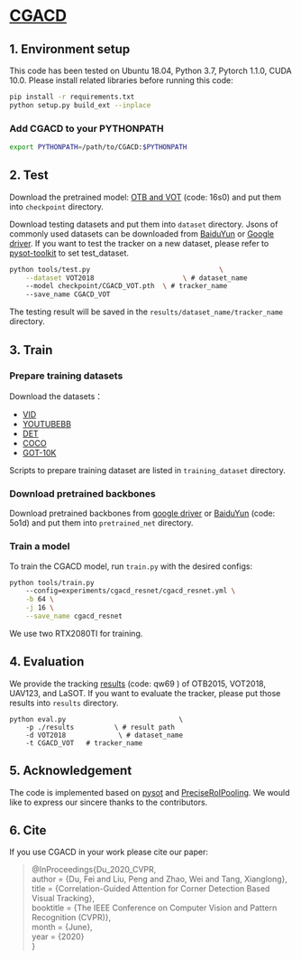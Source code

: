 # [CGACD](https://openaccess.thecvf.com/content_CVPR_2020/html/Du_Correlation-Guided_Attention_for_Corner_Detection_Based_Visual_Tracking_CVPR_2020_paper.html)

## 1. Environment setup
This code has been tested on Ubuntu 18.04, Python 3.7, Pytorch 1.1.0, CUDA 10.0. Please install related libraries before running this code:
```bash
pip install -r requirements.txt
python setup.py build_ext --inplace
```
### Add CGACD to your PYTHONPATH
```bash
export PYTHONPATH=/path/to/CGACD:$PYTHONPATH
```


## 2. Test
Download the pretrained model:  [OTB and VOT](https://pan.baidu.com/s/11z74ZUGAPhupPLNrbGN5NQ) (code: 16s0) and put them into `checkpoint` directory.

Download testing datasets and put them into `dataset` directory. Jsons of commonly used datasets can be downloaded from [BaiduYun](https://pan.baidu.com/s/1js0Qhykqqur7_lNRtle1tA#list/path=%2F) or [Google driver](https://drive.google.com/drive/folders/1TC8obz4TvlbvTRWbS4Cn4VwwJ8tXs2sv?usp=sharing). If you want to test the tracker on a new dataset, please refer to [pysot-toolkit](https://github.com/StrangerZhang/pysot-toolkit) to set test_dataset.

```bash
python tools/test.py                                \
	--dataset VOT2018                      \ # dataset_name
	--model checkpoint/CGACD_VOT.pth  \ # tracker_name
    --save_name CGACD_VOT
```

The testing result will be saved in the `results/dataset_name/tracker_name` directory.

## 3. Train
### Prepare training datasets

Download the datasets：
* [VID](http://image-net.org/challenges/LSVRC/2017/)
* [YOUTUBEBB](https://research.google.com/youtube-bb/)
* [DET](http://image-net.org/challenges/LSVRC/2017/)
* [COCO](http://cocodataset.org)
* [GOT-10K](http://got-10k.aitestunion.com/downloads)

Scripts to prepare training dataset are listed in `training_dataset` directory.

### Download pretrained backbones
Download pretrained backbones from [google driver](https://drive.google.com/drive/folders/1DuXVWVYIeynAcvt9uxtkuleV6bs6e3T9) or [BaiduYun](https://pan.baidu.com/s/1pYe73PjkQx4Ph9cd3ePfCQ) (code: 5o1d) and put them into `pretrained_net` directory.

### Train a model
To train the CGACD model, run `train.py` with the desired configs:

```bash
python tools/train.py 
    --config=experiments/cgacd_resnet/cgacd_resnet.yml \
    -b 64 \
    -j 16 \
    --save_name cgacd_resnet
```

We use two RTX2080TI for training.

## 4. Evaluation
We provide the tracking [results](https://pan.baidu.com/s/1fM36M19LUgd3hI0QFnwkdw) (code: qw69 ) of OTB2015, VOT2018, UAV123, and LaSOT. If you want to evaluate the tracker, please put those results into  `results` directory.

```
python eval.py 	                          \
	-p ./results          \ # result path
	-d VOT2018             \ # dataset_name
	-t CGACD_VOT   # tracker_name
```

## 5. Acknowledgement
The code is implemented based on [pysot](https://github.com/STVIR/pysot) and [PreciseRoIPooling](https://github.com/vacancy/PreciseRoIPooling). We would like to express our sincere thanks to the contributors.


## 6. Cite
If you use CGACD in your work please cite our paper:
> @InProceedings{Du_2020_CVPR,  
   author = {Du, Fei and Liu, Peng and Zhao, Wei and Tang, Xianglong},  
   title = {Correlation-Guided Attention for Corner Detection Based Visual Tracking},  
   booktitle = {The IEEE Conference on Computer Vision and Pattern Recognition (CVPR)},  
   month = {June},  
   year = {2020}  
}


